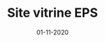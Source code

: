 ---
layout: project
title: 'Site vitrine EPS'
caption: E-Pay Space, Programme Manager & Fintech française
description: >
  
date: '01-11-2020'
image: 
  path: /assets/img/works/cover-webdesign-e-pay-space.jpg
  srcset: 
    1920w: /assets/img/works/cover-webdesign-e-pay-space.jpg
    960w:  /assets/img/works/cover-webdesign-e-pay-space@0,5x.jpg
    480w:  /assets/img/works/cover-webdesign-e-pay-space.jpg

links:
  - title: Voir le site officiel d'E-Pay Space
    url: https://epayspace.com
sitemap: false
---